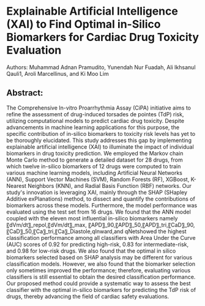 # Explainable Artificial Intelligence (XAI) to Find Optimal in-Silico Biomarkers for Cardiac Drug Toxicity Evaluation
Authors: Muhammad Adnan Pramudito, Yunendah Nur Fuadah, Ali Ikhsanul Qauli1, Aroli Marcellinus, and Ki Moo Lim

## Abstract:
The Comprehensive In-vitro Proarrhythmia Assay (CiPA) initiative aims to refine the assessment of drug-induced torsades de pointes (TdP) risk, utilizing computational models to predict cardiac drug toxicity. Despite advancements in machine learning applications for this purpose, the specific contribution of in-silico biomarkers to toxicity risk levels has yet to be thoroughly elucidated. This study addresses this gap by implementing explainable artificial intelligence (XAI) to illuminate the impact of individual biomarkers in drug toxicity prediction. We employed the Markov chain Monte Carlo method to generate a detailed dataset for 28 drugs, from which twelve in-silico biomarkers of 12 drugs were computed to train various machine learning models, including Artificial Neural Networks (ANN), Support Vector Machines (SVM), Random Forests (RF), XGBoost, K-Nearest Neighbors (KNN), and Radial Basis Function (RBF) networks. Our study's innovation is leveraging XAI, mainly through the SHAP (SHapley Additive exPlanations) method, to dissect and quantify the contributions of biomarkers across these models. Furthermore, the model performance was evaluated using the test set from 16 drugs. We found that the ANN model coupled with the eleven most influential in-silico biomarkers namely 〖dVm/dt〗_repol,〖dVm/dt〗_max,   〖APD〗_90,〖APD〗_50,〖APD〗_tri,〖CaD〗_90,〖CaD〗_50,〖Ca〗_tri,〖Ca〗_Diastole,qInward,and qNetshowed the highest classification performance among all classifiers with Area Under the Curve (AUC) scores of 0.92 for predicting high-risk, 0.83 for intermediate-risk, and 0.98 for low-risk drugs. We also found that the optimal in silico biomarkers selected based on SHAP analysis may be different for various classification models. However, we also found that the biomarker selection only sometimes improved the performance; therefore, evaluating various classifiers is still essential to obtain the desired classification performance. Our proposed method could provide a systematic way to assess the best classifier with the optimal in-silico biomarkers for predicting the TdP risk of drugs, thereby advancing the field of cardiac safety evaluations.
